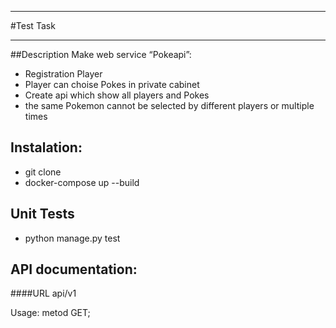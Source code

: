 ____
#Test Task
____

##Description
Make web service “Pokeapi”:
- Registration Player
- Player can choise Pokes in private cabinet
- Create api which show all players and Pokes
- the same Pokemon cannot be selected by different players or multiple times
## Instalation:
- git clone
- docker-compose up --build

## Unit Tests
- python manage.py test

## API documentation:

####URL api/v1

Usage: metod GET;
